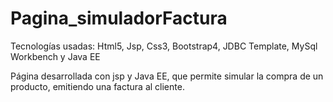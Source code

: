 # Pagina_simuladorFactura
Tecnologías usadas: Html5, Jsp, Css3, Bootstrap4, JDBC Template, MySql Workbench y Java EE

Página desarrollada con jsp y Java EE, que permite simular la compra de un producto, emitiendo una factura al cliente.
